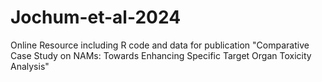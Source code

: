 # Jochum-et-al-2024
Online Resource including R code and data for publication "Comparative Case Study on NAMs: Towards Enhancing Specific Target Organ Toxicity Analysis"
